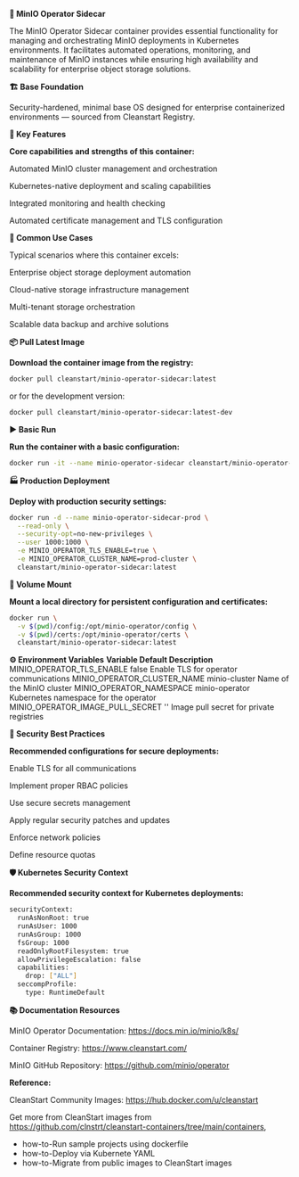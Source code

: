 **🧩 MinIO Operator Sidecar**

The MinIO Operator Sidecar container provides essential functionality for managing and orchestrating MinIO deployments in Kubernetes environments. It facilitates automated operations, monitoring, and maintenance of MinIO instances while ensuring high availability and scalability for enterprise object storage solutions.

**🏗️ Base Foundation**

Security-hardened, minimal base OS designed for enterprise containerized environments — sourced from Cleanstart Registry.

**🚀 Key Features**

**Core capabilities and strengths of this container:**

Automated MinIO cluster management and orchestration

Kubernetes-native deployment and scaling capabilities

Integrated monitoring and health checking

Automated certificate management and TLS configuration

**💼 Common Use Cases**

Typical scenarios where this container excels:

Enterprise object storage deployment automation

Cloud-native storage infrastructure management

Multi-tenant storage orchestration

Scalable data backup and archive solutions

**📦 Pull Latest Image**

**Download the container image from the registry:**

```bash
docker pull cleanstart/minio-operator-sidecar:latest
```

or for the development version:

```bash
docker pull cleanstart/minio-operator-sidecar:latest-dev
```

**▶️ Basic Run**

**Run the container with a basic configuration:**

```bash
docker run -it --name minio-operator-sidecar cleanstart/minio-operator-sidecar:latest
```

**🏭 Production Deployment**

**Deploy with production security settings:**

```bash
docker run -d --name minio-operator-sidecar-prod \
  --read-only \
  --security-opt=no-new-privileges \
  --user 1000:1000 \
  -e MINIO_OPERATOR_TLS_ENABLE=true \
  -e MINIO_OPERATOR_CLUSTER_NAME=prod-cluster \
  cleanstart/minio-operator-sidecar:latest
```

**💾 Volume Mount**

**Mount a local directory for persistent configuration and certificates:**

```bash
docker run \
  -v $(pwd)/config:/opt/minio-operator/config \
  -v $(pwd)/certs:/opt/minio-operator/certs \
  cleanstart/minio-operator-sidecar:latest
```

**⚙️ Environment Variables**
**Variable	Default	Description**
MINIO_OPERATOR_TLS_ENABLE	false	Enable TLS for operator communications
MINIO_OPERATOR_CLUSTER_NAME	minio-cluster	Name of the MinIO cluster
MINIO_OPERATOR_NAMESPACE	minio-operator	Kubernetes namespace for the operator
MINIO_OPERATOR_IMAGE_PULL_SECRET	''	Image pull secret for private registries

**🔐 Security Best Practices**

**Recommended configurations for secure deployments:**

Enable TLS for all communications

Implement proper RBAC policies

Use secure secrets management

Apply regular security patches and updates

Enforce network policies

Define resource quotas

**🛡️ Kubernetes Security Context**

**Recommended security context for Kubernetes deployments:**

```bash
securityContext:
  runAsNonRoot: true
  runAsUser: 1000
  runAsGroup: 1000
  fsGroup: 1000
  readOnlyRootFilesystem: true
  allowPrivilegeEscalation: false
  capabilities:
    drop: ["ALL"]
  seccompProfile:
    type: RuntimeDefault
```

**📚 Documentation Resources**

MinIO Operator Documentation: https://docs.min.io/minio/k8s/

Container Registry: https://www.cleanstart.com/

MinIO GitHub Repository: https://github.com/minio/operator

**Reference:**

CleanStart Community Images: https://hub.docker.com/u/cleanstart 

Get more from CleanStart images from https://github.com/clnstrt/cleanstart-containers/tree/main/containers⁠, 

  -  how-to-Run sample projects using dockerfile 
  -  how-to-Deploy via Kubernete YAML 
  -  how-to-Migrate from public images to CleanStart images